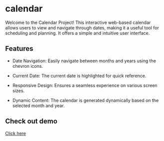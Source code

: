# calendar

Welcome to the Calendar Project! This interactive web-based calendar allows users to view and navigate through dates, making it a useful tool for scheduling and planning. It offers a simple and intuitive user interface.

## Features

- Date Navigation: Easily navigate between months and years using the chevron icons.

- Current Date: The current date is highlighted for quick reference.

- Responsive Design: Ensures a seamless experience on various screen sizes.

- Dynamic Content: The calendar is generated dynamically based on the selected month and year.

## Check out demo
[Click here](https://uharika77.github.io/calendar/)
